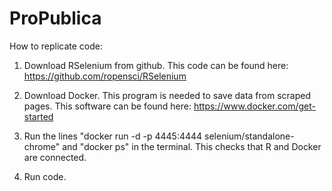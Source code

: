 # ProPublica

How to replicate code:

1. Download RSelenium from github. This code can be found here: https://github.com/ropensci/RSelenium

2. Download Docker. This program is needed to save data from scraped pages. This software can be found here: https://www.docker.com/get-started

3. Run the lines "docker run -d -p 4445:4444 selenium/standalone-chrome" and "docker ps" in the terminal. This checks that R and Docker are connected.

4. Run code.